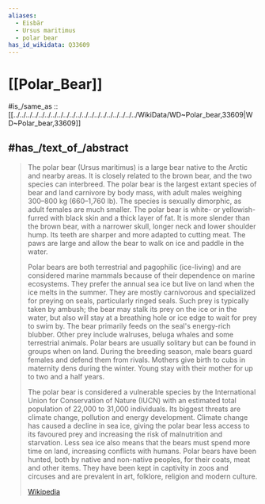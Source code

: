 ```yaml
---
aliases:
  - Eisbär
  - Ursus maritimus
  - polar bear
has_id_wikidata: Q33609
---
```


# [[Polar_Bear]] 

#is_/same_as :: [[../../../../../../../../../../../../../../../../../../../../WikiData/WD~Polar_bear,33609|WD~Polar_bear,33609]] 


## #has_/text_of_/abstract 

> The polar bear (Ursus maritimus) is a large bear native to the Arctic and nearby areas. 
> It is closely related to the brown bear, and the two species can interbreed. 
> The polar bear is the largest extant species of bear and land carnivore by body mass, 
> with adult males weighing 300–800 kg (660–1,760 lb). 
> The species is sexually dimorphic, as adult females are much smaller. 
> The polar bear is white- or yellowish-furred with black skin and a thick layer of fat. 
> It is more slender than the brown bear, with a narrower skull, longer neck 
> and lower shoulder hump. 
> Its teeth are sharper and more adapted to cutting meat. 
> The paws are large and allow the bear to walk on ice and paddle in the water.
>
> Polar bears are both terrestrial and pagophilic (ice-living) 
> and are considered marine mammals 
> because of their dependence on marine ecosystems. 
> They prefer the annual sea ice but live on land when the ice melts in the summer. 
> They are mostly carnivorous and specialized for preying on seals, 
> particularly ringed seals. Such prey is typically taken by ambush; the bear may stalk its prey on the ice or in the water, but also will stay at a breathing hole or ice edge to wait for prey to swim by. The bear primarily feeds on the seal's energy-rich blubber. Other prey include walruses, beluga whales and some terrestrial animals. Polar bears are usually solitary but can be found in groups when on land. During the breeding season, male bears guard females and defend them from rivals. Mothers give birth to cubs in maternity dens during the winter. Young stay with their mother for up to two and a half years.
>
> The polar bear is considered a vulnerable species by the International Union for Conservation of Nature (IUCN) with an estimated total population of 22,000 to 31,000 individuals. Its biggest threats are climate change, pollution and energy development. Climate change has caused a decline in sea ice, giving the polar bear less access to its favoured prey and increasing the risk of malnutrition and starvation. Less sea ice also means that the bears must spend more time on land, increasing conflicts with humans. Polar bears have been hunted, both by native and non-native peoples, for their coats, meat and other items. They have been kept in captivity in zoos and circuses and are prevalent in art, folklore, religion and modern culture.
>
> [Wikipedia](https://en.wikipedia.org/wiki/Polar%20bear) 

